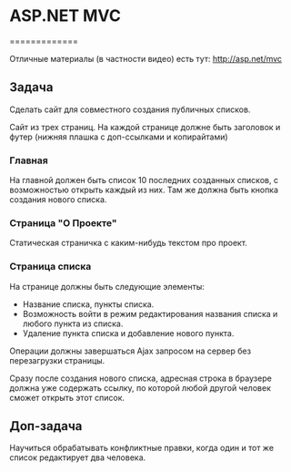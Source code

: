 # ASP.NET MVC
=============

Отличные материалы (в частности видео) есть тут: http://asp.net/mvc

## Задача

Сделать сайт для совместного создания публичных списков.

Сайт из трех страниц.
На каждой странице должне быть заголовок и футер (нижняя плашка с доп-ссылками и копирайтами)

### Главная

На главной должен быть список 10 последних созданных списков, с возможностью открыть каждый из них. 
Там же должна быть кнопка создания нового списка.

### Страница "О Проекте"
Статическая страничка с каким-нибудь текстом про проект.

### Страница списка

На странице должны быть следующие элементы:

* Название списка, пункты списка. 
* Возможность войти в режим редактирования названия списка и любого пункта из списка.
* Удаление пункта списка и добавление нового пункта.

Операции должны завершаться Ajax запросом на сервер без перезагрузки страницы.

Сразу после создания нового списка, адресная строка в браузере должна уже содержать ссылку, 
по которой любой другой человек сможет открыть этот список.

## Доп-задача

Научиться обрабатывать конфликтные правки, когда один и тот же список редактирует два человека.
